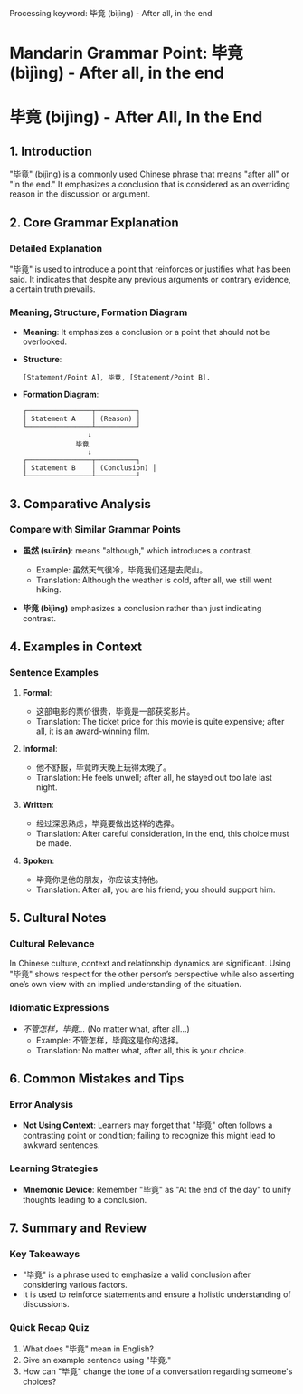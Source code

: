 Processing keyword: 毕竟 (bìjìng) - After all, in the end
# Mandarin Grammar Point: 毕竟 (bìjìng) - After all, in the end
# 毕竟 (bìjìng) - After All, In the End
## 1. Introduction
"毕竟" (bìjìng) is a commonly used Chinese phrase that means "after all" or "in the end." It emphasizes a conclusion that is considered as an overriding reason in the discussion or argument. 
## 2. Core Grammar Explanation
### Detailed Explanation
"毕竟" is used to introduce a point that reinforces or justifies what has been said. It indicates that despite any previous arguments or contrary evidence, a certain truth prevails.
### Meaning, Structure, Formation Diagram
- **Meaning**: It emphasizes a conclusion or a point that should not be overlooked.
  
- **Structure**: 
  ```
  [Statement/Point A], 毕竟, [Statement/Point B].
  ```
- **Formation Diagram**: 
  ```
  ┌────────────────┬──────────┐
  │ Statement A    │ (Reason) │
  └────────────────┴──────────┘
                  ↓
               毕竟
                  ↓
  ┌────────────────┬──────────┐
  │ Statement B    │ (Conclusion) │
  └────────────────┴──────────┘
  ```
## 3. Comparative Analysis
### Compare with Similar Grammar Points
- **虽然 (suīrán)**: means "although," which introduces a contrast.
  - Example: 虽然天气很冷，毕竟我们还是去爬山。 
  - Translation: Although the weather is cold, after all, we still went hiking.
  
- **毕竟 (bìjìng)** emphasizes a conclusion rather than just indicating contrast.
## 4. Examples in Context
### Sentence Examples
1. **Formal**: 
   - 这部电影的票价很贵，毕竟是一部获奖影片。
   - Translation: The ticket price for this movie is quite expensive; after all, it is an award-winning film.
  
2. **Informal**: 
   - 他不舒服，毕竟昨天晚上玩得太晚了。
   - Translation: He feels unwell; after all, he stayed out too late last night.
3. **Written**: 
   - 经过深思熟虑，毕竟要做出这样的选择。
   - Translation: After careful consideration, in the end, this choice must be made.
4. **Spoken**: 
   - 毕竟你是他的朋友，你应该支持他。
   - Translation: After all, you are his friend; you should support him.
## 5. Cultural Notes
### Cultural Relevance
In Chinese culture, context and relationship dynamics are significant. Using "毕竟" shows respect for the other person’s perspective while also asserting one’s own view with an implied understanding of the situation.
### Idiomatic Expressions
- *不管怎样，毕竟...* (No matter what, after all...)
  - Example: 不管怎样，毕竟这是你的选择。
  - Translation: No matter what, after all, this is your choice.
## 6. Common Mistakes and Tips
### Error Analysis
- **Not Using Context**: Learners may forget that "毕竟" often follows a contrasting point or condition; failing to recognize this might lead to awkward sentences.
  
### Learning Strategies
- **Mnemonic Device**: Remember "毕竟" as "At the end of the day" to unify thoughts leading to a conclusion.
## 7. Summary and Review
### Key Takeaways
- "毕竟" is a phrase used to emphasize a valid conclusion after considering various factors. 
- It is used to reinforce statements and ensure a holistic understanding of discussions.
### Quick Recap Quiz
1. What does "毕竟" mean in English?
2. Give an example sentence using "毕竟."
3. How can "毕竟" change the tone of a conversation regarding someone's choices?
